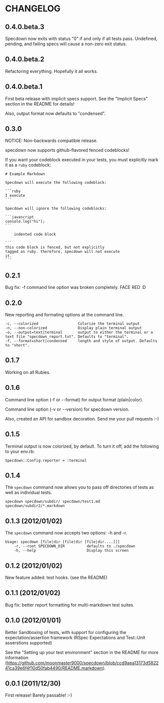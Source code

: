 # CHANGELOG

## 0.4.0.beta.3

Specdown now exits with status "0" if and only if all tests pass.
Undefined, pending, and failing specs will cause a non-zero exit status.

## 0.4.0.beta.2

Refactoring everything. Hopefully it all works.

## 0.4.0.beta.1

First beta release with implicit specs support. See the "Implicit Specs"
section in the README for details!

Also, output format now defaults to "condensed".

## 0.3.0

NOTICE: Non-backwards compatible release.

specdown now supports github-flavored fenced codeblocks!

If you want your codeblock executed in your tests, you must explicitly
mark it as a `ruby` codeblock:

    # Example Markdown
    
    Specdown will execute the following codeblock:
    
    ```ruby
    I execute
    ```
    
    Specdown will ignore the following codeblocks:
    
    ```javascript
    console.log("hi");
    ```

        indented code block

    ```
    this code block is fenced, but not explicitly 
    tagged as ruby. therefore, specdown will not execute
    it.
    ```

## 0.2.1

Bug fix: -f command line option was broken completely. FACE RED :D

## 0.2.0

New reporting and formating options at the command line. 

    -c, --colorized                  Colorize the terminal output
    -n, --non-colorized              Display plain terminal output
    -o, --output=text|terminal       output to either the terminal or a text file "specdown_report.txt". Defaults to "terminal".
    -f, --format=short|condensed     length and style of output. Defaults to "short".

## 0.1.7

Working on all Rubies.

## 0.1.6

Command line option (-f or --format) for output format (plain|color).

Command line option (-v or --version) for specdown version.

Also, created an API for sandbox decoration. Send me your pull requests :-)

## 0.1.5

Terminal output is now colorized, by default. To turn it off, add the following to your env.rb:

    Specdown::Config.reporter = :terminal

## 0.1.4

The `specdown` command now allows you to pass off directories of tests as well as individual tests.

    specdown specdown/subdir/ specdown/test1.md specdown/subdir2/*.markdown

## 0.1.3 (2012/01/02)

The `specdown` command now accepts two options: -h and -r. 

    Usage: specdown [file|dir [file|dir [file|dir....]]]
        -r, --root SPECDOWN_DIR          defaults to ./specdown
        -h, --help                       Display this screen

## 0.1.2 (2012/01/02)

New feature added: test hooks. (see the README)

## 0.1.1 (2012/01/02)

Bug fix: better report formatting for multi-markdown test suites.

## 0.1.0 (2012/01/01)

Better Sandboxing of tests, with support for configuring the expectation/assertion framework (RSpec Expectations and Test::Unit asserstions supported)

See the "Setting up your test environment" section in the README for more information (https://github.com/moonmaster9000/specdown/blob/ccd9aea13173d582241ca39e6f4f10d50fab4490/README.markdown).

## 0.0.1 (2011/12/30)

First release! Barely passable! :-)
